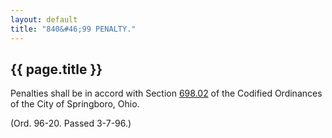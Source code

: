 ```yaml
---
layout: default 
title: "840&#46;99 PENALTY."
---
```


{{ page.title }}
----------------

Penalties shall be in accord with Section [698.02](38e2f631.html) of the
Codified Ordinances of the City of Springboro, Ohio.

(Ord. 96-20. Passed 3-7-96.)
